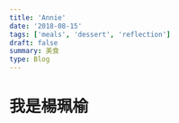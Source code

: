 ```yaml
---
title: 'Annie'
date: '2018-08-15'
tags: ['meals', 'dessert', 'reflection']
draft: false
summary: 美食
type: Blog
---
```


# 我是楊珮榆

